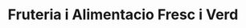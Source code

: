 ---
title: "Fruteria i Alimentacio Fresc i Verd"
url: /torrent/fruteria-i-alimentacio-fresc-i-verd/
shop: frutería
---